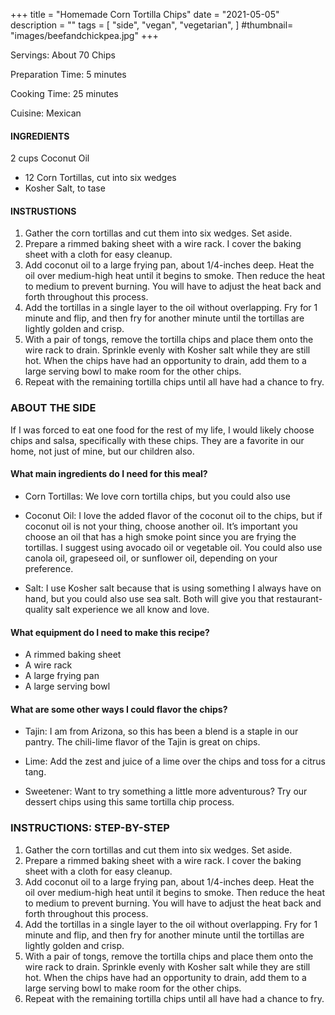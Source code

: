 +++
title = "Homemade Corn Tortilla Chips"
date = "2021-05-05"
description = ""
tags = [
    "side",
    "vegan",
    "vegetarian",
]
#thumbnail= "images/beefandchickpea.jpg"
+++

Servings: About 70 Chips <!--more-->

Preparation Time: 5 minutes

Cooking Time: 25 minutes

Cuisine: Mexican

#### INGREDIENTS 

2 cups Coconut Oil 
* 12 Corn Tortillas, cut into six wedges 
* Kosher Salt, to tase
  
#### INSTRUSTIONS

1. Gather the corn tortillas and cut them into six wedges. Set aside. 
2. Prepare a rimmed baking sheet with a wire rack. I cover the baking sheet with a cloth for easy cleanup. 
3. Add coconut oil to a large frying pan, about 1/4-inches deep. Heat the oil over medium-high heat until it begins to smoke. Then reduce the heat to medium to prevent burning. You will have to adjust the heat back and forth throughout this process. 
4. Add the tortillas in a single layer to the oil without overlapping.  Fry for 1 minute and flip, and then fry for another minute until the tortillas are lightly golden and crisp.
5. With a pair of tongs, remove the tortilla chips and place them onto the wire rack to drain. Sprinkle evenly with Kosher salt while they are still hot. When the chips have had an opportunity to drain, add them to a large serving bowl to make room for the other chips.
6. Repeat with the remaining tortilla chips until all have had a chance to fry.

### ABOUT THE SIDE

If I was forced to eat one food for the rest of my life, I would likely choose chips and salsa, specifically with these chips. They are a favorite in our home, not just of mine, but our children also. 

#### What main ingredients do I need for this meal?

* Corn Tortillas: We love corn tortilla chips, but you could also use 

* Coconut Oil: I love the added flavor of the coconut oil to the chips, but if coconut oil is not your thing, choose another oil. It’s important you choose an oil that has a high smoke point since you are frying the tortillas. I suggest using avocado oil or vegetable oil. You could also use canola oil, grapeseed oil, or sunflower oil, depending on your preference.

* Salt: I use Kosher salt because that is using something I always have on hand, but you could also use sea salt. Both will give you that restaurant-quality salt experience we all know and love. 

#### What equipment do I need to make this recipe?

* A rimmed baking sheet 
* A wire rack 
* A large frying pan 
* A large serving bowl 

#### What are some other ways I could flavor the chips? 

* Tajin: I am from Arizona, so this has been a blend is a staple in our pantry. The chili-lime flavor of the Tajin is great on chips.  

* Lime:  Add the zest and juice of a lime over the chips and toss for a citrus tang.

* Sweetener: Want to try something a little more adventurous? Try our dessert chips using this same tortilla chip process. 

### INSTRUCTIONS: STEP-BY-STEP 

1. Gather the corn tortillas and cut them into six wedges. Set aside. 
2. Prepare a rimmed baking sheet with a wire rack. I cover the baking sheet with a cloth for easy cleanup. 
3. Add coconut oil to a large frying pan, about 1/4-inches deep. Heat the oil over medium-high heat until it begins to smoke. Then reduce the heat to medium to prevent burning. You will have to adjust the heat back and forth throughout this process. 
4. Add the tortillas in a single layer to the oil without overlapping.  Fry for 1 minute and flip, and then fry for another minute until the tortillas are lightly golden and crisp.
5. With a pair of tongs, remove the tortilla chips and place them onto the wire rack to drain. Sprinkle evenly with Kosher salt while they are still hot. When the chips have had an opportunity to drain, add them to a large serving bowl to make room for the other chips.
6. Repeat with the remaining tortilla chips until all have had a chance to fry.
